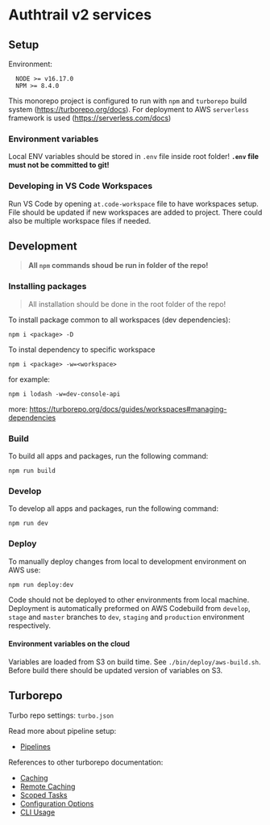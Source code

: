 # Authtrail v2 services

## Setup

Environment:

```ssh
  NODE >= v16.17.0
  NPM >= 8.4.0
```

This monorepo project is configured to run with `npm` and `turborepo` build system (<https://turborepo.org/docs>). For deployment to AWS `serverless` framework is used (<https://serverless.com/docs>)

### Environment variables

Local ENV variables should be stored in `.env` file inside root folder! **`.env` file must not be committed to git!**

### Developing in VS Code Workspaces

Run VS Code by opening `at.code-workspace` file to have workspaces setup. File should be updated if new workspaces are added to project. There could also be multiple workspace files if needed.

## Development

> **All `npm` commands shoud be run in folder of the repo!**

### Installing packages

> All installation should be done in the root folder of the repo!

To install package common to all workspaces (dev dependencies):

```ssh
npm i <package> -D
```

To instal dependency to specific workspace

```ssh
npm i <package> -w=<workspace>
```

for example:

```ssh
npm i lodash -w=dev-console-api
```

more: <https://turborepo.org/docs/guides/workspaces#managing-dependencies>

### Build

To build all apps and packages, run the following command:

```
npm run build
```

### Develop

To develop all apps and packages, run the following command:

```
npm run dev
```

### Deploy

To manually deploy changes from local to development environment on AWS use:

```
npm run deploy:dev
```

Code should not be deployed to other environments from local machine. Deployment is automatically preformed on AWS Codebuild from `develop`, `stage` and `master` branches to `dev`, `staging` and `production` environment respectively.

#### Environment variables on the cloud

Variables are loaded from S3 on build time. See `./bin/deploy/aws-build.sh`. Before build there should be updated version of variables on S3.

## Turborepo

Turbo repo settings: `turbo.json`

Read more about pipeline setup:

- [Pipelines](https://turborepo.org/docs/core-concepts/pipelines)

References to other turborepo documentation:

- [Caching](https://turborepo.org/docs/core-concepts/caching)
- [Remote Caching](https://turborepo.org/docs/core-concepts/remote-caching)
- [Scoped Tasks](https://turborepo.org/docs/core-concepts/scopes)
- [Configuration Options](https://turborepo.org/docs/reference/configuration)
- [CLI Usage](https://turborepo.org/docs/reference/command-line-reference)
